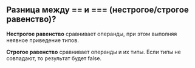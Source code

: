 ## Разница между == и === (нестрогое/строгое равенство)?‍

**Нестрогое равенство** сравнивает операнды, при этом выполняя неявное приведение типов.‍  

**Строгое равенство** сравнивает операнды и их типы. Если типы не совпадают, то результат будет false.